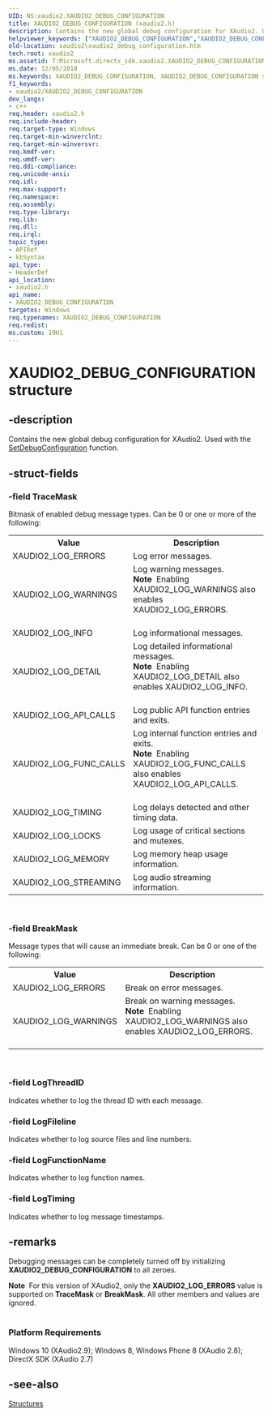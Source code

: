 ```yaml
---
UID: NS:xaudio2.XAUDIO2_DEBUG_CONFIGURATION
title: XAUDIO2_DEBUG_CONFIGURATION (xaudio2.h)
description: Contains the new global debug configuration for XAudio2. Used with the SetDebugConfiguration function.helpviewer_keywords: ["XAUDIO2_DEBUG_CONFIGURATION","XAUDIO2_DEBUG_CONFIGURATION structure [XAudio2 Audio Mixing APIs]","xaudio2.xaudio2_debug_configuration","xaudio2/XAUDIO2_DEBUG_CONFIGURATION"]
old-location: xaudio2\xaudio2_debug_configuration.htm
tech.root: xaudio2
ms.assetid: T:Microsoft.directx_sdk.xaudio2.XAUDIO2_DEBUG_CONFIGURATION
ms.date: 12/05/2018
ms.keywords: XAUDIO2_DEBUG_CONFIGURATION, XAUDIO2_DEBUG_CONFIGURATION structure [XAudio2 Audio Mixing APIs], xaudio2.xaudio2_debug_configuration, xaudio2/XAUDIO2_DEBUG_CONFIGURATION
f1_keywords:
- xaudio2/XAUDIO2_DEBUG_CONFIGURATION
dev_langs:
- c++
req.header: xaudio2.h
req.include-header: 
req.target-type: Windows
req.target-min-winverclnt: 
req.target-min-winversvr: 
req.kmdf-ver: 
req.umdf-ver: 
req.ddi-compliance: 
req.unicode-ansi: 
req.idl: 
req.max-support: 
req.namespace: 
req.assembly: 
req.type-library: 
req.lib: 
req.dll: 
req.irql: 
topic_type:
- APIRef
- kbSyntax
api_type:
- HeaderDef
api_location:
- xaudio2.h
api_name:
- XAUDIO2_DEBUG_CONFIGURATION
targetos: Windows
req.typenames: XAUDIO2_DEBUG_CONFIGURATION
req.redist: 
ms.custom: 19H1
---
```


# XAUDIO2_DEBUG_CONFIGURATION structure


## -description


Contains the new global debug configuration for XAudio2. Used with the <a href="https://docs.microsoft.com/windows/desktop/api/xaudio2/nf-xaudio2-ixaudio2-setdebugconfiguration">SetDebugConfiguration</a> function.


## -struct-fields




### -field TraceMask

Bitmask of enabled debug message types. Can be 0 or one or more of the following:

<table>
<tr>
<th>Value</th>
<th>Description</th>
</tr>
<tr>
<td>XAUDIO2_LOG_ERRORS</td>
<td>Log error messages. </td>
</tr>
<tr>
<td>XAUDIO2_LOG_WARNINGS</td>
<td>Log warning messages. 
		   <div class="alert"><b>Note</b>  Enabling XAUDIO2_LOG_WARNINGS also enables XAUDIO2_LOG_ERRORS.</div>
<div> </div>
</td>
</tr>
<tr>
<td>XAUDIO2_LOG_INFO</td>
<td>Log informational messages. </td>
</tr>
<tr>
<td>XAUDIO2_LOG_DETAIL</td>
<td>Log detailed informational messages.  
         <div class="alert"><b>Note</b>  Enabling XAUDIO2_LOG_DETAIL also enables XAUDIO2_LOG_INFO.</div>
<div> </div>
</td>
</tr>
<tr>
<td>XAUDIO2_LOG_API_CALLS</td>
<td>Log public API function entries and exits. </td>
</tr>
<tr>
<td>XAUDIO2_LOG_FUNC_CALLS</td>
<td>Log internal function entries and exits. 
		   <div class="alert"><b>Note</b>  Enabling XAUDIO2_LOG_FUNC_CALLS also enables XAUDIO2_LOG_API_CALLS.</div>
<div> </div>
</td>
</tr>
<tr>
<td>XAUDIO2_LOG_TIMING</td>
<td>Log delays detected and other timing data. </td>
</tr>
<tr>
<td>XAUDIO2_LOG_LOCKS</td>
<td>Log usage of critical sections and mutexes. </td>
</tr>
<tr>
<td>XAUDIO2_LOG_MEMORY</td>
<td>Log memory heap usage information. </td>
</tr>
<tr>
<td>XAUDIO2_LOG_STREAMING</td>
<td>Log audio streaming information. </td>
</tr>
</table>
 


### -field BreakMask

Message types that will cause an immediate break. Can be 0 or one of the following:

<table>
<tr>
<th>Value</th>
<th>Description</th>
</tr>
<tr>
<td>XAUDIO2_LOG_ERRORS</td>
<td>Break on error messages. </td>
</tr>
<tr>
<td>XAUDIO2_LOG_WARNINGS</td>
<td>Break on warning messages. 
                <div class="alert"><b>Note</b>  Enabling XAUDIO2_LOG_WARNINGS also enables XAUDIO2_LOG_ERRORS.</div>
<div> </div>
</td>
</tr>
</table>
 


### -field LogThreadID

Indicates whether to log the thread ID with each message.


### -field LogFileline

Indicates whether to log source files and line numbers. 


### -field LogFunctionName

Indicates whether to log function names.


### -field LogTiming

Indicates whether to log message timestamps. 


## -remarks



Debugging messages can be completely turned off by initializing <b>XAUDIO2_DEBUG_CONFIGURATION</b> to all zeroes.

<div class="alert"><b>Note</b>  For this version of XAudio2, only the <b>XAUDIO2_LOG_ERRORS</b> value is supported on <b>TraceMask</b> or <b>BreakMask</b>. All other members and values are ignored.</div>
<div> </div>
<h3><a id="Platform_Requirements"></a><a id="platform_requirements"></a><a id="PLATFORM_REQUIREMENTS"></a>Platform Requirements</h3>
Windows 10 (XAudio2.9); Windows 8, Windows Phone 8 (XAudio 2.8); DirectX SDK (XAudio 2.7)




## -see-also




<a href="https://docs.microsoft.com/windows/desktop/xaudio2/structures">Structures</a>
 

 

